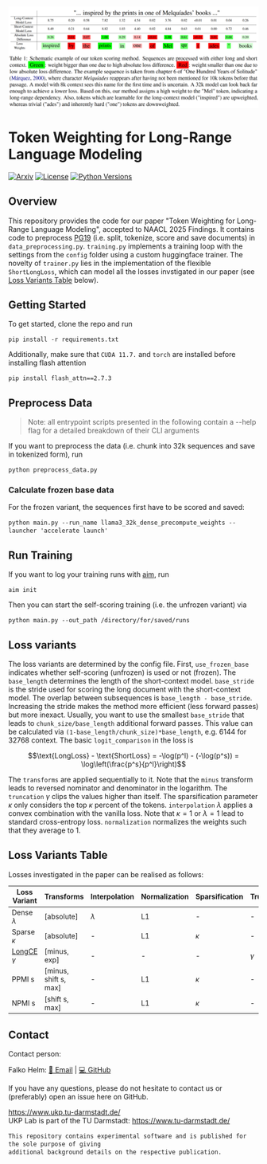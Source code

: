 
<p  align="center">
  <img src='logo.png' width='1000'>
</p>

# Token Weighting for Long-Range Language Modeling
[![Arxiv](https://img.shields.io/badge/Arxiv-2502.NNNNN-red?style=flat-square&logo=arxiv&logoColor=white)](https://put-here-your-paper.com)
[![License](https://img.shields.io/github/license/UKPLab/naacl2025-token-weighting)](https://opensource.org/licenses/Apache-2.0)
[![Python Versions](https://img.shields.io/badge/Python-3.10-blue.svg?style=flat&logo=python&logoColor=white)](https://www.python.org/)
## Overview
This repository provides the code for our paper "Token Weighting for Long-Range Language Modeling", accepted to NAACL 2025 Findings.
It contains code to preprocess [PG19](https://huggingface.co/datasets/deepmind/pg19) (i.e. split, tokenize, score and save documents) in `data_preprocessing.py`. `training.py` 
implements a training loop with the settings from the `config` folder using a custom
huggingface trainer. The novelty of `trainer.py` lies in the implementation of the flexible
`ShortLongLoss`, which can model all the losses invstigated in our paper (see [Loss Variants Table](#loss-variants-table) below).
## Getting Started
To get started, clone the repo and run 

```
pip install -r requirements.txt
```
Additionally, make sure that `CUDA 11.7.` and `torch` are installed before installing flash attention
```
pip install flash_attn==2.7.3
```
## Preprocess Data
> Note: all entrypoint scripts presented in the following contain
> a --help flag for a detailed breakdown of their CLI arguments

If you want to preprocess the data (i.e. chunk into 32k sequences and save in tokenized form), run

```
python preprocess_data.py
```

### Calculate frozen base data
For the frozen variant, the sequences first have to be scored and saved: 

```
python main.py --run_name llama3_32k_dense_precompute_weights --launcher 'accelerate launch'
```

## Run Training
If you want to log your training runs with [aim](https://aimstack.readthedocs.io/en/latest/overview.html), run 

```
aim init
```

Then you can start the self-scoring training (i.e. the unfrozen variant) via

```
python main.py --out_path /directory/for/saved/runs
```

## Loss variants
The loss variants are determined by the config file. First, `use_frozen_base` indicates
whether self-scoring (unfrozen) is used or not (frozen). The `base_length` determines the
length of the short-context model. `base_stride` is the stride used for scoring the long document
with the short-context model. The overlap between subsequences is `base_length - base_stride`. Increasing
the stride makes the method more efficient (less forward passes) but more inexact. Usually, you want to use the
smallest `base_stride` that leads to `chunk_size/base_length` additional forward passes. This value
can be calculated via `(1-base_length/chunk_size)*base_length`, e.g. 6144 for 32768 context.
The basic `logit_comparison` in the loss is 

$$\text{LongLoss} - \text{ShortLoss} = -\log(p^l) - (-\log(p^s)) = \log\left(\frac{p^s}{p^l}\right)$$

The `transforms` are applied sequentially to it. Note that the `minus` transform leads to reversed nominator and denominator in the logarithm.
The `truncation` $\gamma$ clips the values higher than itself. The sparsification parameter $\kappa$ only considers the top $\kappa$ percent of the tokens.
`interpolation` $\lambda$ applies a convex combination with the vanilla loss. Note that $\kappa=1$ or $\lambda=1$ lead to standard cross-entropy loss.
`normalization` normalizes the weights such that they average to 1.

## Loss Variants Table
Losses investigated in the paper can be realised as follows:

| Loss Variant                                                  | Transforms            | Interpolation | Normalization | Sparsification | Truncation | 
|---------------------------------------------------------------|-----------------------|---------------|---------------|----------------|------------|
| Dense $\lambda$                                               | [absolute]            | $\lambda$     | L1            | -              | -          |
| Sparse $\kappa$                                               | [absolute]            | -             | L1            | $\kappa$       | -          | 
| [LongCE](https://openreview.net/forum?id=fL4qWkSmtM) $\gamma$ | [minus, exp]          | -             | -             | -              | $\gamma$   | 
| PPMI s                                                        | [minus, shift s, max] | -             | L1            | $\kappa$       | -          | 
| NPMI s                                                        | [shift s, max]        | -             | L1            | $\kappa$       | -          | 

## Contact

Contact person:

Falko Helm: [📧 Email](mailto:falko.helm@tu-darmstadt.de) | [💻 GitHub](https://github.com/falko1)

If you have any questions, please do not hesitate to contact us or (preferably) open an issue here on GitHub.

https://www.ukp.tu-darmstadt.de/   
UKP Lab is part of the TU Darmstadt: https://www.tu-darmstadt.de/

```
This repository contains experimental software and is published for the sole purpose of giving 
additional background details on the respective publication.
```